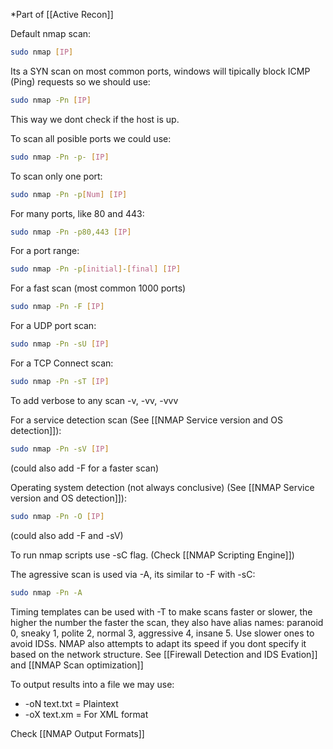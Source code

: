 *Part of [[Active Recon]]

Default nmap scan:

``` bash
sudo nmap [IP]
```

Its a SYN scan on most common ports, windows will tipically block ICMP (Ping) requests so we should use:

``` bash
sudo nmap -Pn [IP]
```

This way we dont check if the host is up.

To scan all posible ports we could use:

``` bash
sudo nmap -Pn -p- [IP]
```

To scan only one port:

``` bash
sudo nmap -Pn -p[Num] [IP]
```

For many ports, like 80 and 443:

``` bash
sudo nmap -Pn -p80,443 [IP]
```

For a port range:

``` bash
sudo nmap -Pn -p[initial]-[final] [IP]
```

For a fast scan (most common 1000 ports)

``` bash
sudo nmap -Pn -F [IP]
```

For a UDP port scan:

``` bash
sudo nmap -Pn -sU [IP]
```

For a TCP Connect scan:

``` bash
sudo nmap -Pn -sT [IP]
```

To add verbose to any scan -v, -vv, -vvv

For a service detection scan (See [[NMAP Service version and OS detection]]):

``` bash
sudo nmap -Pn -sV [IP]
```

(could also add -F for a faster scan)

Operating system detection (not always conclusive) (See [[NMAP Service version and OS detection]]):

``` bash
sudo nmap -Pn -O [IP]
```

(could also add -F and -sV)

To run nmap scripts use -sC flag. (Check [[NMAP Scripting Engine]])

The agressive scan is used via -A, its similar to -F with -sC:

``` bash
sudo nmap -Pn -A
```

Timing templates can be used with -T to make scans faster or slower, the higher the number the faster the scan, they also have alias names: paranoid 0, sneaky 1, polite 2, normal 3, aggressive 4, insane 5. Use slower ones to avoid IDSs. NMAP also attempts to adapt its speed if you dont specify it based on the network structure. See [[Firewall Detection and IDS Evation]] and [[NMAP Scan optimization]]

To output results into a file we may use:

- -oN text.txt = Plaintext
- -oX text.xm = For XML format

Check [[NMAP Output Formats]]